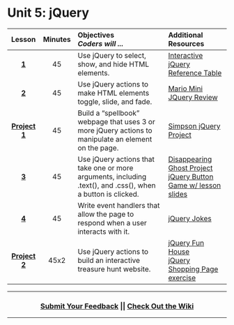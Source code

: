 # Unit 5: jQuery







|Lesson|Minutes|Objectives <br> *Coders will ...*|Additional Resources|
|:-------:|:-------:|:-------|:-------|
|[**1**](https://docs.google.com/presentation/d/1xKW9ImX2ToninRVQP83Y2vxs23D2DnLKZXVEruDzt3o/edit)|45| Use jQuery to select, show, and hide HTML elements. |[Interactive jQuery Reference Table](https://popcode.org/?snapshot=d5af617f-c1a1-45dd-a69f-5ca87da21637)|
|[**2**](https://docs.google.com/presentation/d/1AiT3rUaZg4NzjB-ycSKTtibEeTr1qYYIr2WF34jJlGo/edit)|45| Use jQuery actions to make HTML elements toggle, slide, and fade. |[Mario Mini JQuery Review](https://popcode.org/?snapshot=ac7317d8-acf8-4e95-804c-65910faf036a)|
|[**Project 1**](https://docs.google.com/presentation/d/1U6smFf2TMbsaBg97hhKpbSjj_qQ17jJdw-JpEQ6fmbE/edit)|45|Build a “spellbook” webpage that uses 3 or more jQuery actions to manipulate an element on the page.|[Simpson jQuery Project](https://docs.google.com/presentation/d/1Sb_NK1P2NxphWXwc3glcTY0f6Ee0O_gOfnGBgcMvk9k/edit#slide=id.g193894fb05_0_58)|
|[**3**](https://docs.google.com/presentation/d/1o9cAvFNZjtrVyw3jH4rc9IcUarf3vhbMhu4eBhvxQpY/edit)|45| Use jQuery actions that take one or more arguments, including .text(), and .css(), when a button is clicked. |[Disappearing Ghost Project](https://docs.google.com/presentation/d/16Qh7E3GnZGYGCHHVXsrPcZOy1bOHEhZrwXFS-Stjn6Y/edit#slide=id.g1b32623398_0_0)<br>[jQuery Button Game w/ lesson slides](https://docs.google.com/presentation/d/1CqWPYkYURA_7NAHj_7Oy-02ipjZcGXGFuLaEBfth_2g/edit?usp=sharing)|
|[**4**](https://docs.google.com/presentation/d/1zREQP-Li8ju7R-193k0MnO4KK7254bATC2-UjsBHpIE/edit)|45| Write event handlers that allow the page to respond when a user interacts with it. |[jQuery Jokes](https://docs.google.com/presentation/d/17LMUtvZRFerKEiwlp7etAliCn3-7ZcsxR8sjIGmrZq4/edit#slide=id.g1b32623398_0_0)|
|[**Project 2**](https://docs.google.com/presentation/d/14RBOuEtU0N8f14tvEnnxxzJ4Ae8W5tx6ABMrEklnxEY/edit)|45x2| Use jQuery actions to build an interactive treasure hunt website. |[jQuery Fun House](https://github.com/ScriptEdcurriculum/curriculum2016/tree/master/year1/units/unit5/projects/project2)<br>[jQuery Shopping Page exercise](https://docs.google.com/presentation/d/1MvGB-zKLNpacOVwlU1URWbS6K_6buSvUW1__e_0Floc/edit#slide=id.g12ee5b58a7_0_5)|



----
<h3 align="center"><a href="https://docs.google.com/forms/d/e/1FAIpQLSeLpI-m6UKvIxk97F8R1iidFRaYXJ3dfcUuIjx2Pz0WMfO1SA/viewform">Submit Your Feedback</a> || <a href="https://github.com/ScriptEdcurriculum/curriculum18-19/wiki">Check Out the Wiki</a> </h3>

----


